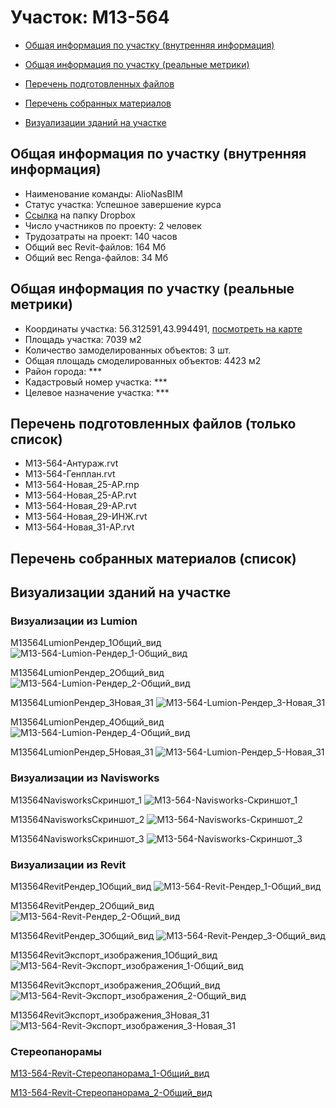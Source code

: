 # Участок: M13-564

* [Общая информация по участку (внутренняя информация)](#Chapter1)

* [Общая информация по участку (реальные метрики)](#Chapter2)

* [Перечень подготовленных файлов](#Chapter3)

* [Перечень собранных материалов](#Chapter4)

* [Визуализации зданий на участке](#Chapter5)

## <a id="Chapter1"></a> Общая информация по участку (внутренняя информация)
+ Наименование команды: AlioNasBIM
+ Статус участка: Успешное завершение курса
+ [Ссылка](https://www.dropbox.com/sh/wvvgv1nw1iqred9/AAAtkGw58JEoC6Mww_fmwiWza/M13_564?dl=0) на папку Dropbox
+ Число участников по проекту: 2 человек
+ Трудозатраты на проект: 140 часов
+ Общий вес Revit-файлов: 164 Мб
+ Общий вес Renga-файлов: 34 Мб
## <a id="Chapter2"></a> Общая информация по участку (реальные метрики)
+ Координаты участка: 56.312591,43.994491, [посмотреть на карте](https://yandex.ru/maps/47/nizhny-novgorod/?ll=43.994491%2C56.312591&z=19)
+ Площадь участка: 7039 м2
+ Количество замоделированных объектов: 3 шт.
+ Общая площадь смоделированных объектов: 4423 м2
+ Район города: *** 
+ Кадастровый номер участка: *** 
+ Целевое назначение участка: *** 
## <a id="Chapter3"></a> Перечень подготовленных файлов (только список)
+ M13-564-Антураж.rvt
+ M13-564-Генплан.rvt
+ M13-564-Новая_25-АР.rnp
+ M13-564-Новая_25-АР.rvt
+ M13-564-Новая_29-АР.rvt
+ M13-564-Новая_29-ИНЖ.rvt
+ M13-564-Новая_31-АР.rvt
## <a id="Chapter4"></a> Перечень собранных материалов (список)
## <a id="Chapter5"></a> Визуализации зданий на участке
### Визуализации из Lumion
M13564LumionРендер_1Общий_вид
![M13-564-Lumion-Рендер_1-Общий_вид](/Images/M13_564/M13-564-Lumion-Рендер_1-Общий_вид_Compressed.jpg)

M13564LumionРендер_2Общий_вид
![M13-564-Lumion-Рендер_2-Общий_вид](/Images/M13_564/M13-564-Lumion-Рендер_2-Общий_вид_Compressed.jpg)

M13564LumionРендер_3Новая_31
![M13-564-Lumion-Рендер_3-Новая_31](/Images/M13_564/M13-564-Lumion-Рендер_3-Новая_31_Compressed.jpg)

M13564LumionРендер_4Общий_вид
![M13-564-Lumion-Рендер_4-Общий_вид](/Images/M13_564/M13-564-Lumion-Рендер_4-Общий_вид_Compressed.jpg)

M13564LumionРендер_5Новая_31
![M13-564-Lumion-Рендер_5-Новая_31](/Images/M13_564/M13-564-Lumion-Рендер_5-Новая_31_Compressed.jpg)

### Визуализации из Navisworks
M13564NavisworksСкриншот_1
![M13-564-Navisworks-Скриншот_1](/Images/M13_564/M13-564-Navisworks-Скриншот_1_Compressed.jpg)

M13564NavisworksСкриншот_2
![M13-564-Navisworks-Скриншот_2](/Images/M13_564/M13-564-Navisworks-Скриншот_2_Compressed.jpg)

M13564NavisworksСкриншот_3
![M13-564-Navisworks-Скриншот_3](/Images/M13_564/M13-564-Navisworks-Скриншот_3_Compressed.jpg)

### Визуализации из Revit
M13564RevitРендер_1Общий_вид
![M13-564-Revit-Рендер_1-Общий_вид](/Images/M13_564/M13-564-Revit-Рендер_1-Общий_вид_Compressed.jpg)

M13564RevitРендер_2Общий_вид
![M13-564-Revit-Рендер_2-Общий_вид](/Images/M13_564/M13-564-Revit-Рендер_2-Общий_вид_Compressed.jpg)

M13564RevitРендер_3Общий_вид
![M13-564-Revit-Рендер_3-Общий_вид](/Images/M13_564/M13-564-Revit-Рендер_3-Общий_вид_Compressed.jpg)

M13564RevitЭкспорт_изображения_1Общий_вид
![M13-564-Revit-Экспорт_изображения_1-Общий_вид](/Images/M13_564/M13-564-Revit-Экспорт_изображения_1-Общий_вид_Compressed.jpg)

M13564RevitЭкспорт_изображения_2Общий_вид
![M13-564-Revit-Экспорт_изображения_2-Общий_вид](/Images/M13_564/M13-564-Revit-Экспорт_изображения_2-Общий_вид_Compressed.jpg)

M13564RevitЭкспорт_изображения_3Новая_31
![M13-564-Revit-Экспорт_изображения_3-Новая_31](/Images/M13_564/M13-564-Revit-Экспорт_изображения_3-Новая_31_Compressed.jpg)

### Стереопанорамы
[M13-564-Revit-Стереопанорама_1-Общий_вид](https://pano.autodesk.com/pano.html?url=jpgs/83df1f11-6606-4ef6-b0f1-23f9cb69965f&version=2)

[M13-564-Revit-Стереопанорама_2-Общий_вид](https://pano.autodesk.com/pano.html?url=jpgs/e709b03b-1305-4b12-b0c1-d1c37a561653&version=2)

